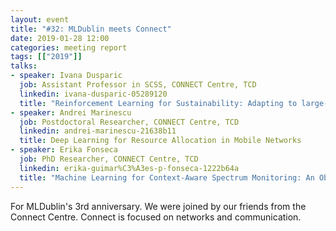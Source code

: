 ```yaml
---
layout: event
title: "#32: MLDublin meets Connect"
date: 2019-01-28 12:00
categories: meeting report
tags: [["2019"]]
talks:
- speaker: Ivana Dusparic
  job: Assistant Professor in SCSS, CONNECT Centre, TCD
  linkedin: ivana-dusparic-05289120
  title: "Reinforcement Learning for Sustainability: Adapting to large-scale heterogenous dynamic environments"
- speaker: Andrei Marinescu
  job: Postdoctoral Researcher, CONNECT Centre, TCD
  linkedin: andrei-marinescu-21638b11
  title: Deep Learning for Resource Allocation in Mobile Networks
- speaker: Erika Fonseca
  job: PhD Researcher, CONNECT Centre, TCD
  linkedin: erika-guimar%C3%A3es-p-fonseca-1222b64a
  title: "Machine Learning for Context-Aware Spectrum Monitoring: An Object Detection and Classification Approach"
---
```

For MLDublin's 3rd anniversary. We were joined by our friends from the Connect Centre. Connect is focused on networks and communication.
